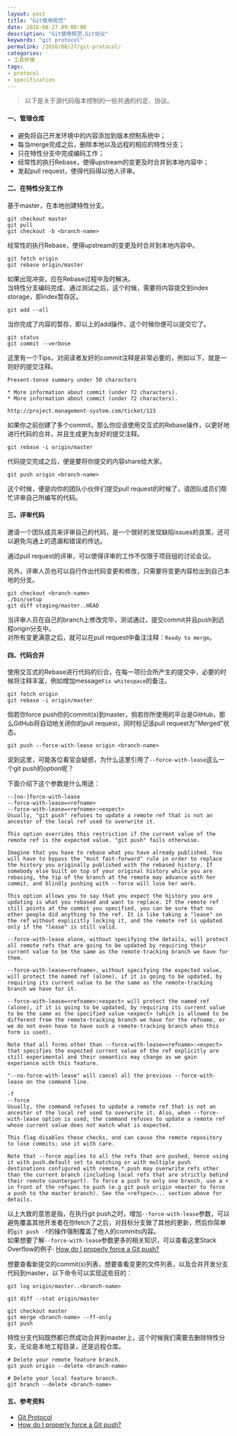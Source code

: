 ```yaml
---
layout: post
title: "Git使用规范"
date: 2016-08-27 09:00:00
description: "Git使用规范,Git协议"
keywords: "git protocol"
permalink: /2016/08/27/git-protocol/
categories:
- 工具环境
tags:
- protocol
- specification
---
```


> 以下是关于源代码版本控制的一些共通的约定、协议。

#### 一、管理仓库

* 避免将自己开发环境中的内容添加到版本控制系统中；
* 每当merge完成之后，删除本地以及远程的相应的特性分支；
* 只在特性分支中完成编码工作；
* 经常性的执行Rebase，使得upstream的变更及时合并到本地内容中；
* 发起pull request，使得代码得以他人评审。

#### 二、在特性分支工作

基于master，在本地创建特性分支。

```
git checkout master
git pull
git checkout -b <branch-name>
```

经常性的执行Rebase，使得upstream的变更及时合并到本地内容中。

```
git fetch origin
git rebase origin/master
```

如果出现冲突，应在Rebase过程中及时解决。  
当特性分支编码完成、通过测试之后，这个时候，需要将内容提交到index storage，即index暂存区。

```
git add --all
```

当你完成了内容的暂存，即以上的add操作，这个时候你便可以提交它了。  

```
git status
git commit --verbose
```

这里有一个Tips，对阅读者友好的commit注释是非常必要的，例如以下，就是一则好的提交注释。  

```
Present-tense summary under 50 characters

* More information about commit (under 72 characters).
* More information about commit (under 72 characters).

http://project.management-system.com/ticket/123
```

如果你之前创建了多个commit，那么你应该使用交互式的Rebase操作，以更好地进行代码的合并，并且生成更为友好的提交注释。  

```
git rebase -i origin/master
```

代码提交完成之后，便是要将你提交的内容share给大家。

```
git push origin <branch-name>
```

这个时候，便是向你的团队小伙伴们提交pull request的时候了，请团队成员们帮忙评审自己所编写的代码。

#### 三、评审代码

邀请一个团队成员来评审自己的代码，是一个很好的发现缺陷issues的良策，还可以避免沟通上的遗漏和错误的传达。

通过pull request的评审，可以使得评审的工作不仅限于项目组的讨论会议。

另外，评审人员也可以自行作出代码变更和修改，只需要将变更内容检出到自己本地的分支。

```
git checkout <branch-name>
./bin/setup
git diff staging/master..HEAD
```

当评审人员在自己的branch上修改完毕，测试通过，提交commit并且push到远程origin分支中。  
对所有变更满意之后，就可以在pull request中备注注释：`Ready to merge`。

#### 四、代码合并

使用交互式的Rebase进行代码的衍合，在每一项衍合所产生的提交中，必要的时候将注释丰富，例如增加message`Fix whitespace`的备注。

```
git fetch origin
git rebase -i origin/master
```

倘若你force push你的commit(s)到master，倘若你所使用的平台是GitHub，那么GitHub将自动地关闭你的pull request，同时标记该pull request为"Merged"状态。

```
git push --force-with-lease origin <branch-name>
```

说到这里，可能各位看官会疑惑，为什么这里引用了`--force-with-lease`这么一个git push的option呢？  

下面介绍下这个参数是什么用途：  

```
--[no-]force-with-lease
--force-with-lease=<refname>
--force-with-lease=<refname>:<expect>
Usually, "git push" refuses to update a remote ref that is not an ancestor of the local ref used to overwrite it.

This option overrides this restriction if the current value of the remote ref is the expected value. "git push" fails otherwise.

Imagine that you have to rebase what you have already published. You will have to bypass the "must fast-forward" rule in order to replace the history you originally published with the rebased history. If somebody else built on top of your original history while you are rebasing, the tip of the branch at the remote may advance with her commit, and blindly pushing with --force will lose her work.

This option allows you to say that you expect the history you are updating is what you rebased and want to replace. If the remote ref still points at the commit you specified, you can be sure that no other people did anything to the ref. It is like taking a "lease" on the ref without explicitly locking it, and the remote ref is updated only if the "lease" is still valid.

--force-with-lease alone, without specifying the details, will protect all remote refs that are going to be updated by requiring their current value to be the same as the remote-tracking branch we have for them.

--force-with-lease=<refname>, without specifying the expected value, will protect the named ref (alone), if it is going to be updated, by requiring its current value to be the same as the remote-tracking branch we have for it.

--force-with-lease=<refname>:<expect> will protect the named ref (alone), if it is going to be updated, by requiring its current value to be the same as the specified value <expect> (which is allowed to be different from the remote-tracking branch we have for the refname, or we do not even have to have such a remote-tracking branch when this form is used).

Note that all forms other than --force-with-lease=<refname>:<expect> that specifies the expected current value of the ref explicitly are still experimental and their semantics may change as we gain experience with this feature.

"--no-force-with-lease" will cancel all the previous --force-with-lease on the command line.

-f
--force
Usually, the command refuses to update a remote ref that is not an ancestor of the local ref used to overwrite it. Also, when --force-with-lease option is used, the command refuses to update a remote ref whose current value does not match what is expected.

This flag disables these checks, and can cause the remote repository to lose commits; use it with care.

Note that --force applies to all the refs that are pushed, hence using it with push.default set to matching or with multiple push destinations configured with remote.*.push may overwrite refs other than the current branch (including local refs that are strictly behind their remote counterpart). To force a push to only one branch, use a + in front of the refspec to push (e.g git push origin +master to force a push to the master branch). See the <refspec>... section above for details.
```

以上大致的意思是指，在执行git push之时，增加`--force-with-lease`参数，可以避免覆盖其他开发者在你fetch了之后，对目标分支做了其他的更新，然后你简单的`git push -f`的操作强制覆盖了他人的commits内容。  
如果想要了解`--force-with-lease`参数更多的相关知识，可以查看这里Stack Overflow的例子: [How do I properly force a Git push?](http://stackoverflow.com/questions/5509543/how-do-i-properly-force-a-git-push)

想要查看新提交的commit(s)列表，想要查看变更的文件列表，以及合并开发分支代码到master，以下命令可以实现这些目的：

```
git log origin/master..<branch-name>

git diff --stat origin/master

git checkout master
git merge <branch-name> --ff-only
git push
```

特性分支代码既然都已然成功合并到master上，这个时候我们需要去删除特性分支，无论是本地工程目录，还是远程仓库。

```
# Delete your remote feature branch.
git push origin --delete <branch-name>

# Delete your local feature branch.
git branch --delete <branch-name>
```

#### 五、参考资料

* [Git Protocol](https://github.com/thoughtbot/guides/tree/master/protocol/git)
* [How do I properly force a Git push?](http://stackoverflow.com/questions/5509543/how-do-i-properly-force-a-git-push)

